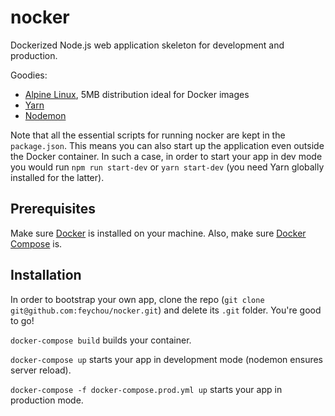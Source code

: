 # nocker
Dockerized Node.js web application skeleton for development and production.

Goodies:
- [Alpine Linux](https://hub.docker.com/_/alpine/), 5MB distribution ideal for Docker images
- [Yarn](https://yarnpkg.com/en/)
- [Nodemon](https://nodemon.io/)

Note that all the essential scripts for running nocker are kept in the `package.json`. This means you can also start up the application even outside the Docker container.
In such a case, in order to start your app in dev mode you would run `npm run start-dev` or `yarn start-dev` (you need Yarn globally installed for the latter).

## Prerequisites
Make sure [Docker](https://docs.docker.com/engine/installation/) is installed on your machine.
Also, make sure [Docker Compose](https://docs.docker.com/compose/install/) is.

## Installation
In order to bootstrap your own app, clone the repo (`git clone git@github.com:feychou/nocker.git`) and delete its `.git` folder. You're good to go!

`docker-compose build` builds your container.

`docker-compose up` starts your app in development mode (nodemon ensures server reload).

`docker-compose -f docker-compose.prod.yml up` starts your app in production mode.
